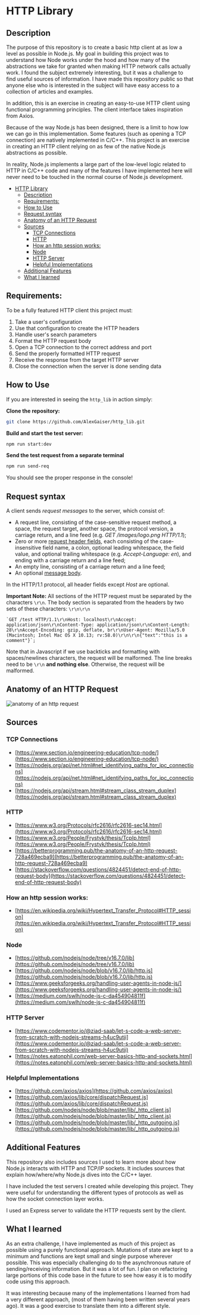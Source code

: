 # HTTP Library

## Description

The purpose of this repository is to create a basic http client at as low a level as possible in Node.js. My goal in building this project was to understand how Node works under the hood and how many of the abstractions we take for granted when making HTTP network calls actually work. I found the subject extremely interesting, but it was a challenge to find useful sources of information. I have made this repository public so that anyone else who is interested in the subject will have easy access to a collection of articles and examples.

In addition, this is an exercise in creating an easy-to-use HTTP client using functional programming principles. The client interface takes inspiration from Axios.

Because of the way Node.js has been designed, there is a limit to how low we can go in this implementation. Some features (such as opening a TCP connection) are natively implemented in C/C++. This project is an exercise in creating an HTTP client relying on as few of the native Node.js abstractions as possible. 

In reality, Node.js implements a large part of the low-level logic related to HTTP in C/C++ code and many of the features I have implemented here will never need to be touched in the normal course of Node.js development. 


- [HTTP Library](#http-library)
  - [Description](#description)
  - [Requirements:](#requirements)
  - [How to Use](#how-to-use)
  - [Request syntax](#request-syntax)
  - [Anatomy of an HTTP Request](#anatomy-of-an-http-request)
  - [Sources](#sources)
    - [TCP Connections](#tcp-connections)
    - [HTTP](#http)
    - [How an http session works:](#how-an-http-session-works)
    - [Node](#node)
    - [HTTP Server](#http-server)
    - [Helpful Implementations](#helpful-implementations)
  - [Additional Features](#additional-features)
  - [What I learned](#what-i-learned)
## Requirements:

To be a fully featured HTTP client this project must: 

1. Take a user's configuration
2. Use that configuration to create the HTTP headers
3. Handle user's search parameters
4. Format the HTTP request body
5. Open a TCP connection to the correct address and port
6. Send the properly formatted HTTP request
7. Receive the response from the target HTTP server
8. Close the connection when the server is done sending data

## How to Use

If you are interested in seeing the `http_lib` in action simply: 

**Clone the repository:**

```bash
git clone https://github.com/AlexGaiser/http_lib.git
```

**Build and start the test server:**
```bash
npm run start:dev
```

**Send the test request from a separate terminal**
```bash
npm run send-req

```

You should see the proper response in the console!

## Request syntax

A client sends  _request messages_  to the server, which consist of:

-   A request line, consisting of the case-sensitive request method, a  space, the request target, another space, the protocol version, a carriage return, and a  line feed (e.g.  _GET /images/logo.png HTTP/1.1_);
-   Zero or more  [request header fields](https://en.wikipedia.org/wiki/HTTP_request_header_field "HTTP request header field"), each consisting of the case-insensitive field name, a colon, optional leading whitespace, the field value, and optional trailing whitespace (e.g.  _Accept-Language: en_), and ending with a carriage return and a line feed;
-   An empty line, consisting of a carriage return and a line feed;
-   An optional  [message body](https://en.wikipedia.org/wiki/HTTP_message_body "HTTP message body").

In the HTTP/1.1 protocol, all header fields except  _Host_  are optional.

**Important Note:** All sections of the HTTP request must be separated by the characters `\r\n`. The body section is separated from the headers by two sets of these characters: `\r\n\r\n`

```
`GET /test HTTP/1.1\r\nHost: localhost\r\nAccept: application/json\r\nContent-Type: application/json\r\nContent-Length: 28\r\nAccept-Encoding: gzip, deflate, br\r\nUser-Agent: Mozilla/5.0 (Macintosh; Intel Mac OS X 10.13; rv:58.0)\r\n\r\n{"text":"this is a comment"}`;

```
Note that in Javascript if we use backticks and formatting with spaces/newlines characters, the request will be malformed. The line breaks need to be `\r\n` **and nothing else**. Otherwise, the request will be malformed.

## Anatomy of an HTTP Request
![anatomy of an http request](https://developer.mozilla.org/en-US/docs/Web/HTTP/Messages/http_response_headers3.png)

## Sources
### TCP Connections
- [https://www.section.io/engineering-education/tcp-node/](https://www.section.io/engineering-education/tcp-node/)
- [https://nodejs.org/api/net.html#net_identifying_paths_for_ipc_connections](https://nodejs.org/api/net.html#net_identifying_paths_for_ipc_connections)
- [https://nodejs.org/api/stream.html#stream_class_stream_duplex](https://nodejs.org/api/stream.html#stream_class_stream_duplex)

### HTTP
- [https://www.w3.org/Protocols/rfc2616/rfc2616-sec14.html](https://www.w3.org/Protocols/rfc2616/rfc2616-sec14.html)
- [https://www.w3.org/People/Frystyk/thesis/TcpIp.html](https://www.w3.org/People/Frystyk/thesis/TcpIp.html)
- [https://betterprogramming.pub/the-anatomy-of-an-http-request-728a469ecba9](https://betterprogramming.pub/the-anatomy-of-an-http-request-728a469ecba9)
- [https://stackoverflow.com/questions/4824451/detect-end-of-http-request-body](https://stackoverflow.com/questions/4824451/detect-end-of-http-request-body)

### How an http session works:
- [https://en.wikipedia.org/wiki/Hypertext_Transfer_Protocol#HTTP_session](https://en.wikipedia.org/wiki/Hypertext_Transfer_Protocol#HTTP_session)

### Node
- [https://github.com/nodejs/node/tree/v16.7.0/lib](https://github.com/nodejs/node/tree/v16.7.0/lib)
- [https://github.com/nodejs/node/blob/v16.7.0/lib/http.js](https://github.com/nodejs/node/blob/v16.7.0/lib/http.js)
- [https://www.geeksforgeeks.org/handling-user-agents-in-node-js/](https://www.geeksforgeeks.org/handling-user-agents-in-node-js/)
- [https://medium.com/swlh/node-js-c-da454904811f](https://medium.com/swlh/node-js-c-da454904811f)

### HTTP Server
- [https://www.codementor.io/@ziad-saab/let-s-code-a-web-server-from-scratch-with-nodejs-streams-h4uc9utji](https://www.codementor.io/@ziad-saab/let-s-code-a-web-server-from-scratch-with-nodejs-streams-h4uc9utji)
- [https://notes.eatonphil.com/web-server-basics-http-and-sockets.html](https://notes.eatonphil.com/web-server-basics-http-and-sockets.html)

### Helpful Implementations
- [https://github.com/axios/axios](https://github.com/axios/axios)
- [https://github.com/axios/lib/core/dispatchRequest.js](https://github.com/axios/lib/core/dispatchRequest.js)
- [https://github.com/nodejs/node/blob/master/lib/_http_client.js](https://github.com/nodejs/node/blob/master/lib/_http_client.js)
- [https://github.com/nodejs/node/blob/master/lib/_http_outgoing.js](https://github.com/nodejs/node/blob/master/lib/_http_outgoing.js)


## Additional Features

This repository also includes sources I used to learn more about how Node.js interacts with HTTP and TCP/IP sockets. It includes sources that explain how/where/why Node.js dives into the C/C++ layer.

I have included the test servers I created while developing this project. They were useful for understanding the different types of protocols as well as how the socket connection layer works. 

I used an Express server to validate the HTTP requests sent by the client.




## What I learned

As an extra challenge, I have implemented as much of this project as possible using a purely functional approach. Mutations of state are kept to a minimum and functions are kept small and single purpose wherever possible. This was especially challenging do to the asynchronous nature of sending/receiving information. But it was a lot of fun. I plan on refactoring large portions of this code base in the future to see how easy it is to modify code using this approach.

It was interesting because many of the implementations I learned from had a very different approach, (most of them having been written several years ago). It was a good exercise to translate them into a different style.
